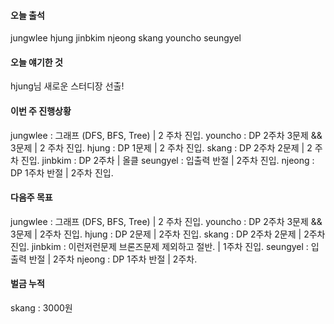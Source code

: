 #### 오늘 출석
jungwlee
hjung
jinbkim
njeong
skang
youncho
seungyel

#### 오늘 얘기한 것
hjung님 새로운 스터디장 선출!

#### 이번 주 진행상황 
jungwlee : 그래프 (DFS, BFS, Tree) | 2 주차 진입.
youncho : DP 2주차 3문제 && 3문제 | 2 주차 진입.
hjung : DP 1문제 | 2 주차 진입.
skang : DP 2주차 2문제 | 2 주차 진입.
jinbkim : DP 2주차 | 올클
seungyel : 입출력 반절 | 2주차 진입.
njeong : DP 1주차 반절 | 2주차 진입.

#### 다음주 목표
jungwlee : 그래프 (DFS, BFS, Tree) | 2 주차 진입.
youncho : DP 2주차 3문제 && 3문제 | 2주차 진입.
hjung : DP 2문제 | 2주차 진입.
skang : DP 2주차 2문제 | 2주차 진입.
jinbkim : 이런저런문제 브론즈문제 제외하고 절반. | 1주차 진입.
seungyel : 입출력 반절 | 2주차
njeong : DP 1주차 반절 | 2주차.

#### 벌금 누적
skang : 3000원
